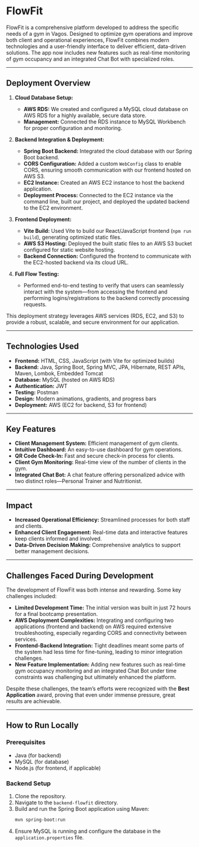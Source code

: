 # FlowFit

FlowFit is a comprehensive platform developed to address the specific needs of a gym in Vagos. Designed to optimize gym operations and improve both client and operational experiences, FlowFit combines modern technologies and a user-friendly interface to deliver efficient, data-driven solutions. The app now includes new features such as real-time monitoring of gym occupancy and an integrated Chat Bot with specialized roles.

---

## Deployment Overview

1. **Cloud Database Setup:**  
   - **AWS RDS:** We created and configured a MySQL cloud database on AWS RDS for a highly available, secure data store.  
   - **Management:** Connected the RDS instance to MySQL Workbench for proper configuration and monitoring.

2. **Backend Integration & Deployment:**  
   - **Spring Boot Backend:** Integrated the cloud database with our Spring Boot backend.  
   - **CORS Configuration:** Added a custom `WebConfig` class to enable CORS, ensuring smooth communication with our frontend hosted on AWS S3.  
   - **EC2 Instance:** Created an AWS EC2 instance to host the backend application.  
   - **Deployment Process:** Connected to the EC2 instance via the command line, built our project, and deployed the updated backend to the EC2 environment.

3. **Frontend Deployment:**  
   - **Vite Build:** Used Vite to build our React/JavaScript frontend (`npm run build`), generating optimized static files.  
   - **AWS S3 Hosting:** Deployed the built static files to an AWS S3 bucket configured for static website hosting.  
   - **Backend Connection:** Configured the frontend to communicate with the EC2-hosted backend via its cloud URL.

4. **Full Flow Testing:**  
   - Performed end-to-end testing to verify that users can seamlessly interact with the system—from accessing the frontend and performing logins/registrations to the backend correctly processing requests.

This deployment strategy leverages AWS services (RDS, EC2, and S3) to provide a robust, scalable, and secure environment for our application.

---

## Technologies Used

- **Frontend:** HTML, CSS, JavaScript (with Vite for optimized builds)
- **Backend:** Java, Spring Boot, Spring MVC, JPA, Hibernate, REST APIs, Maven, Lombok, Embedded Tomcat
- **Database:** MySQL (hosted on AWS RDS)
- **Authentication:** JWT
- **Testing:** Postman
- **Design:** Modern animations, gradients, and progress bars
- **Deployment:** AWS (EC2 for backend, S3 for frontend)

---

## Key Features

- **Client Management System:** Efficient management of gym clients.
- **Intuitive Dashboard:** An easy-to-use dashboard for gym operations.
- **QR Code Check-In:** Fast and secure check-in process for clients.
- **Client Gym Monitoring:** Real-time view of the number of clients in the gym.
- **Integrated Chat Bot:** A chat feature offering personalized advice with two distinct roles—Personal Trainer and Nutritionist.

---

## Impact

- **Increased Operational Efficiency:** Streamlined processes for both staff and clients.
- **Enhanced Client Engagement:** Real-time data and interactive features keep clients informed and involved.
- **Data-Driven Decision Making:** Comprehensive analytics to support better management decisions.

---

## Challenges Faced During Development

The development of FlowFit was both intense and rewarding. Some key challenges included:

- **Limited Development Time:** The initial version was built in just 72 hours for a final bootcamp presentation.
- **AWS Deployment Complexities:** Integrating and configuring two applications (frontend and backend) on AWS required extensive troubleshooting, especially regarding CORS and connectivity between services.
- **Frontend-Backend Integration:** Tight deadlines meant some parts of the system had less time for fine-tuning, leading to minor integration challenges.
- **New Feature Implementation:** Adding new features such as real-time gym occupancy monitoring and an integrated Chat Bot under time constraints was challenging but ultimately enhanced the platform.

Despite these challenges, the team’s efforts were recognized with the **Best Application** award, proving that even under immense pressure, great results are achievable.

---

## How to Run Locally

### Prerequisites
- Java (for backend)
- MySQL (for database)
- Node.js (for frontend, if applicable)

### Backend Setup
1. Clone the repository.
2. Navigate to the `backend-flowfit` directory.
3. Build and run the Spring Boot application using Maven:
   ```bash
   mvn spring-boot:run
   ```
4. Ensure MySQL is running and configure the database in the `application.properties` file.

